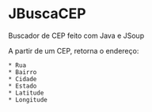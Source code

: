 # JBuscaCEP
Buscador de CEP feito com Java e JSoup

A partir de um CEP, retorna o endereço:
```
* Rua
* Bairro
* Cidade
* Estado
* Latitude
* Longitude
```
